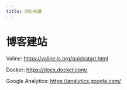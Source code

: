 ```yaml
---
title: 网址收藏
---
```


# 博客建站

Valine: https://valine.js.org/quickstart.html

Docker: https://docs.docker.com/

Google Analytics: https://analytics.google.com/